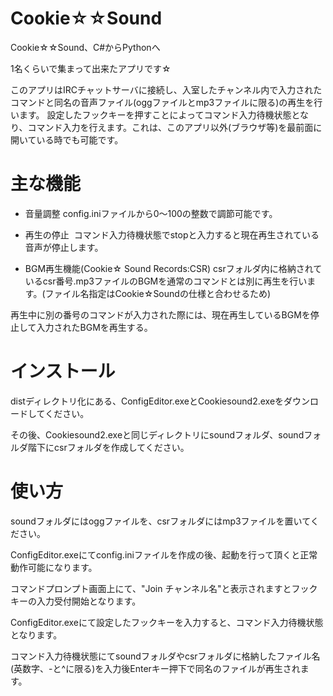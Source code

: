 # Cookie☆☆Sound
Cookie☆☆Sound、C#からPythonへ

1名くらいで集まって出来たアプリです☆

このアプリはIRCチャットサーバに接続し、入室したチャンネル内で入力されたコマンドと同名の音声ファイル(oggファイルとmp3ファイルに限る)の再生を行います。
設定したフックキーを押すことによってコマンド入力待機状態となり、コマンド入力を行えます。これは、このアプリ以外(ブラウザ等)を最前面に開いている時でも可能です。


# 主な機能

 - 音量調整
 config.iniファイルから0～100の整数で調節可能です。

 - 再生の停止
 コマンド入力待機状態でstopと入力すると現在再生されている音声が停止します。

 - BGM再生機能(Cookie☆ Sound Records:CSR)
 csrフォルダ内に格納されているcsr番号.mp3ファイルのBGMを通常のコマンドとは別に再生を行います。(ファイル名指定はCookie☆Soundの仕様と合わせるため)
 
 再生中に別の番号のコマンドが入力された際には、現在再生しているBGMを停止して入力されたBGMを再生する。
   
   
# インストール

distディレクトリ化にある、ConfigEditor.exeとCookiesound2.exeをダウンロードしてください。

その後、Cookiesound2.exeと同じディレクトリにsoundフォルダ、soundフォルダ階下にcsrフォルダを作成してください。



# 使い方
soundフォルダにはoggファイルを、csrフォルダにはmp3ファイルを置いてください。

ConfigEditor.exeにてconfig.iniファイルを作成の後、起動を行って頂くと正常動作可能になります。

コマンドプロンプト画面上にて、"Join チャンネル名"と表示されますとフックキーの入力受付開始となります。

ConfigEditor.exeにて設定したフックキーを入力すると、コマンド入力待機状態となります。

コマンド入力待機状態にてsoundフォルダやcsrフォルダに格納したファイル名(英数字、-と^に限る)を入力後Enterキー押下で同名のファイルが再生されます。

